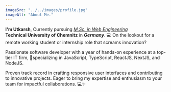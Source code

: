 ```yaml
---
imageSrc: "../../images/profile.jpg"
imageAlt: "About Me."
---
```


**I'm Utkarsh**, Currently pursuing <a target="_blank" rel="nofollow noopener noreferrer" aria-label="External Link"><u>*M.Sc. in Web Engineering*</u></a>
<br> 
**Technical University of Chemnitz** in ***Germany***. 💻 On the lookout for a remote working student or internship role that screams innovation?

Passionate software developer with a year of hands-on experience at a top-tier IT firm, 🚀specializing in JavaScript, TypeScript, ReactJS, NextJS, and NodeJS. 

Proven track record in crafting responsive user interfaces and contributing to innovative projects. Eager to bring my expertise and enthusiasm to your team for impactful collaborations. 💻✨
